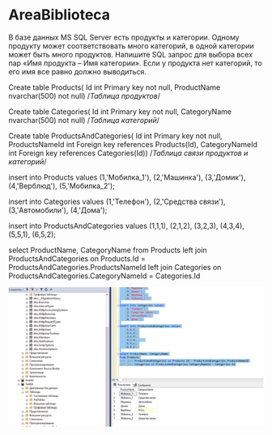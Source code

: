 # AreaBiblioteca

В базе данных MS SQL Server есть продукты и категории. Одному продукту может соответствовать много категорий, в одной категории может быть много продуктов. Напишите SQL запрос для выбора всех пар «Имя продукта – Имя категории». Если у продукта нет категорий, то его имя все равно должно выводиться.


Create table Products(
Id int Primary key not null,
ProductName nvarchar(500) not null) /*Таблица продуктов*/

Create table Categories(
Id int Primary key not null,
CategoryName nvarchar(500) not null) /*Таблица категорий*/

Create table ProductsAndCategories(
Id int Primary key not null,
ProductsNameId int Foreign key references Products(Id),
CategoryNameId int Foreign key references Categories(Id)) /*Таблица связи продуктов и категорий*/

insert into Products values
	(1,'Мобилка_1'),
	(2,'Машинка'),
	(3,'Домик'),
	(4,'Верблюд'),
	(5,'Мобилка_2');

insert into Categories values
	(1,'Телефон'),
	(2,'Средства связи'),
	(3,'Автомобили'),
	(4,'Дома');

insert into ProductsAndCategories values
	(1,1,1),
	(2,1,2),
	(3,2,3),
	(4,3,4),	
	(5,5,1),
	(6,5,2);

select ProductName, CategoryName
from Products
left join ProductsAndCategories on Products.Id = ProductsAndCategories.ProductsNameId
left join Categories on ProductsAndCategories.CategoryNameId = Categories.Id 

![1](https://github.com/Presstomsk/AreaBiblioteca/blob/master/SqlZadanie/SqlTest.jpg)

